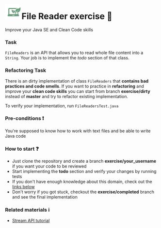 # <img src="https://raw.githubusercontent.com/bobocode-projects/resources/master/image/logo_transparent_background.png" height=50/>File Reader exercise :muscle:
Improve your Java SE and Clean Code skills
### Task
`FileReaders` is an API that allows you to read whole file content into a `String`. Your job is to 
implement the *todo* section of that class.

### Refactoring Task
There is an dirty implementation of class `FileReaders` that **contains bad practices and code smells**. If you want to 
practice in **refactoring** and improve your **clean code skills** you can start from branch **exercise/dirty** instead of 
**master** and try to refactor existing implementation.
  
To verify your implementation, run `FileReadersTest.java`
 
### Pre-conditions :heavy_exclamation_mark:
You're supposed to know how to work with text files and be able to write Java code

### How to start :question:
* Just clone the repository and create a branch **exercise/your_username** if you want your code to be reviewed
* Start implementing the **todo** section and verify your changes by running tests
* If you don't have enough knowledge about this domain, check out the [links below](#related-materials-information_source)
* Don't worry if you got stuck, checkout the **exercise/completed** branch and see the final implementation
 
### Related materials :information_source:
 * [Stream API tutorial](https://github.com/bobocode-projects/java-functional-features-tutorial/tree/master/stream-api)

